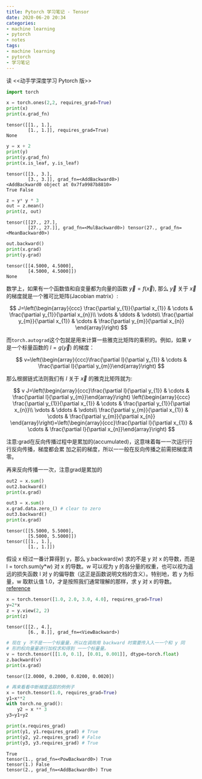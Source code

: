 ```yaml
---
title: Pytorch 学习笔记 - Tensor
date: 2020-06-20 20:34
categories:
- machine learning
- pytorch
- notes
tags:
- machine learning
- pytorch
- 学习笔记
---
```

读 <<动⼿学深度学习 Pytorch 版>>

```python
import torch
```


```python
x = torch.ones(2,2, requires_grad=True)
print(x)
print(x.grad_fn)
```

    tensor([[1., 1.],
            [1., 1.]], requires_grad=True)
    None



```python
y = x + 2
print(y)
print(y.grad_fn)
print(x.is_leaf, y.is_leaf)
```

    tensor([[3., 3.],
            [3., 3.]], grad_fn=<AddBackward0>)
    <AddBackward0 object at 0x7fa9987b8810>
    True False



```python
z = y* y * 3
out = z.mean()
print(z, out)
```

    tensor([[27., 27.],
            [27., 27.]], grad_fn=<MulBackward0>) tensor(27., grad_fn=<MeanBackward0>)



```python
out.backward()
print(x.grad)
print(y.grad)
```

    tensor([[4.5000, 4.5000],
            [4.5000, 4.5000]])
    None





数学上，如果有一个函数值和自变量都为向量的函数 $\vec{y}=f(\vec{x})$, 那么 $\vec{y}$ 关于 $\vec{x}$ 的梯度就是一个雅可比矩阵(Jacobian matrix）: 


$$
J=\left(\begin{array}{ccc}
   \frac{\partial y_{1}}{\partial x_{1}} & \cdots & \frac{\partial y_{1}}{\partial x_{n}}\\
   \vdots & \ddots & \vdots\\
   \frac{\partial y_{m}}{\partial x_{1}} & \cdots & \frac{\partial y_{m}}{\partial x_{n}}
   \end{array}\right)
$$


而``torch.autograd``这个包就是用来计算一些雅克比矩阵的乘积的。例如，如果 $v$ 是一个标量函数的 $l=g\left(\vec{y}\right)$ 的梯度：


$$
v=\left(\begin{array}{ccc}\frac{\partial l}{\partial y_{1}} & \cdots & \frac{\partial l}{\partial y_{m}}\end{array}\right)
$$


那么根据链式法则我们有 $l$ 关于 $\vec{x}$ 的雅克比矩阵就为:


$$
v J=\left(\begin{array}{ccc}\frac{\partial l}{\partial y_{1}} & \cdots & \frac{\partial l}{\partial y_{m}}\end{array}\right) \left(\begin{array}{ccc}
   \frac{\partial y_{1}}{\partial x_{1}} & \cdots & \frac{\partial y_{1}}{\partial x_{n}}\\
    \vdots & \ddots & \vdots\\
    \frac{\partial y_{m}}{\partial x_{1}} & \cdots & \frac{\partial y_{m}}{\partial x_{n}}
    \end{array}\right)=\left(\begin{array}{ccc}\frac{\partial l}{\partial x_{1}} & \cdots & \frac{\partial l}{\partial x_{n}}\end{array}\right)
$$


注意:grad在反向传播过程中是累加的(accumulated)，这意味着每⼀一次运⾏行行反向传播，梯度都会累 加之前的梯度，所以⼀一般在反向传播之前需把梯度清零。

再来反向传播⼀一次，注意grad是累加的


```python
out2 = x.sum()
out2.backward()
print(x.grad)

out3 = x.sum()
x.grad.data.zero_() # clear to zero
out3.backward()
print(x.grad)
```

    tensor([[5.5000, 5.5000],
            [5.5000, 5.5000]])
    tensor([[1., 1.],
            [1., 1.]])


假设 x 经过一番计算得到 y，那么 y.backward(w) 求的不是 y 对 x 的导数，而是 l = torch.sum(y*w) 对 x 的导数。w 可以视为 y 的各分量的权重，也可以视为遥远的损失函数 l 对 y 的偏导数（这正是函数说明文档的含义）。特别地，若 y 为标量，w 取默认值 1.0，才是按照我们通常理解的那样，求 y 对 x 的导数。
[reference](https://zhuanlan.zhihu.com/p/29923090)


```python
x = torch.tensor([1.0, 2.0, 3.0, 4.0], requires_grad=True)
y=2*x
z = y.view(2, 2)
print(z)
```

    tensor([[2., 4.],
            [6., 8.]], grad_fn=<ViewBackward>)



```python
# 现在 y 不不是⼀一个标量量，所以在调⽤用 backward 时需要传⼊入⼀一个和 y 同
# 形的权向量量进⾏加权求和得到 ⼀一个标量量。
v = torch.tensor([[1.0, 0.1], [0.01, 0.001]], dtype=torch.float)
z.backward(v)
print(x.grad)
```

    tensor([2.0000, 0.2000, 0.0200, 0.0020])


```python
# 再来看看中断梯度追踪的例例⼦
x = torch.tensor(1.0, requires_grad=True)
y1=x**2
with torch.no_grad():
    y2 = x ** 3
y3=y1+y2

print(x.requires_grad)
print(y1, y1.requires_grad) # True
print(y2, y2.requires_grad) # False
print(y3, y3.requires_grad) # True
```

    True
    tensor(1., grad_fn=<PowBackward0>) True
    tensor(1.) False
    tensor(2., grad_fn=<AddBackward0>) True
